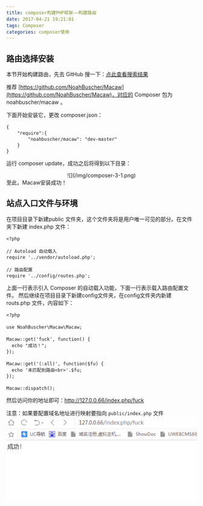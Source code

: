 ```yaml
---
title: composer构建PHP框架——构建路由
date: 2017-04-21 19:21:01
tags: Composer
categories: composer使用
---
```

## 路由选择安装
本节开始构建路由，先去 GitHub 搜一下：[点此查看搜索结果](https://github.com/search?l=PHP&o=desc&q=router&ref=searchresults&s=stars&type=Repositories&utf8=%E2%9C%93)

推荐 [https://github.com/NoahBuscher/Macaw](https://github.com/NoahBuscher/Macaw)，对应的 Composer 包为 noahbuscher/macaw 。

下面开始安装它，更改 composer.json：
~~~
{
	"require":{
		"noahbuscher/macaw": "dev-master"
	}
}
~~~
运行 composer update，成功之后将得到以下目录：
<center>
![](/img/composer-3-1.png)
</center>
至此，Macaw安装成功！

## 站点入口文件与环境
在项目目录下新建public 文件夹，这个文件夹将是用户唯一可见的部分。在文件夹下新建 index.php 文件：
~~~
<?php

// Autoload 自动载入
require '../vendor/autoload.php';

// 路由配置
require '../config/routes.php';
~~~
上面一行表示引入 Composer 的自动载入功能，下面一行表示载入路由配置文件。
然后继续在项目目录下新建config文件夹，在config文件夹内新建 routs.php 文件，内容如下：
~~~
<?php

use NoahBuscher\Macaw\Macaw;

Macaw::get('fuck', function() {
  echo "成功！";
});

Macaw::get('(:all)', function($fu) {
  echo '未匹配到路由<br>'.$fu;
});

Macaw::dispatch();
~~~

然后访问你的地址即可：http://127.0.0.66/index.php/fuck

注意：如果要配置域名地址进行映射要指向 `public/index.php` 文件
![](/img/composer-3-2.png)